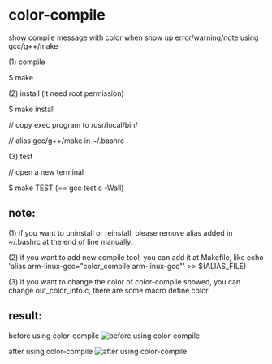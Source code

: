color-compile
=============

show compile message with color when show up error/warning/note using gcc/g++/make

(1) compile

$ make

(2) install (it need root permission)

$ make install

// copy exec program to /usr/local/bin/

// alias gcc/g++/make in ~/.bashrc

(3) test

// open a new terminal

$ make TEST (== gcc test.c -Wall)

note:
-----
(1) if you want to uninstall or reinstall, please remove alias added in ~/.bashrc at the end of line manually.

(2) if you want to add new compile tool, you can add it at Makefile, like echo 'alias arm-linux-gcc="color_compile arm-linux-gcc"' >> $(ALIAS_FILE)

(3) if you want to change the color of color-compile showed, you can change out_color_info.c, there are some macro define color.

result:
-------
before using color-compile
![before using color-compile](https://github.com/chinaran/color-compile/blob/master/pic/before.png)

after using color-compile
![after using color-compile](https://github.com/chinaran/color-compile/blob/master/pic/after.png)
